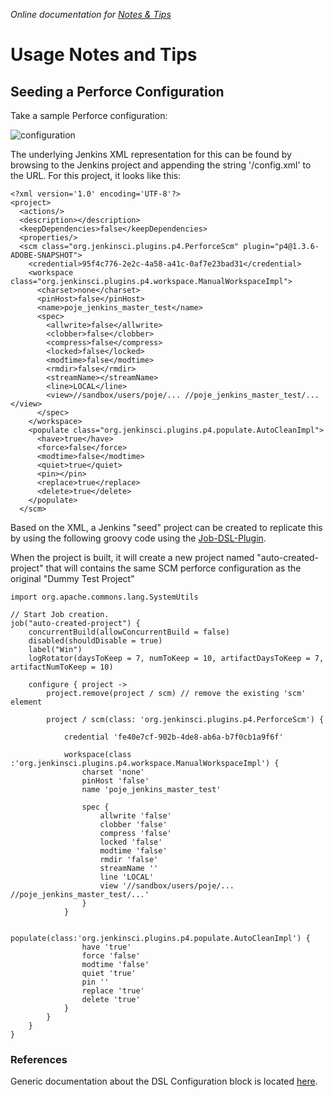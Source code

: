 _Online documentation for [Notes & Tips](https://www.perforce.com/manuals/jenkins/Content/P4Jenkins/notes.html)_

# Usage Notes and Tips

## Seeding a Perforce Configuration

Take a sample Perforce configuration:

![configuration](images/dsl-config.png)

The underlying Jenkins XML representation for this can be found by browsing to the Jenkins project and appending
the string '/config.xml' to the URL.  For this project, it looks like this:

````
<?xml version='1.0' encoding='UTF-8'?>
<project>
  <actions/>
  <description></description>
  <keepDependencies>false</keepDependencies>
  <properties/>
  <scm class="org.jenkinsci.plugins.p4.PerforceScm" plugin="p4@1.3.6-ADOBE-SNAPSHOT">
    <credential>95f4c776-2e2c-4a58-a41c-0af7e23bad31</credential>
    <workspace class="org.jenkinsci.plugins.p4.workspace.ManualWorkspaceImpl">
      <charset>none</charset>
      <pinHost>false</pinHost>
      <name>poje_jenkins_master_test</name>
      <spec>
        <allwrite>false</allwrite>
        <clobber>false</clobber>
        <compress>false</compress>
        <locked>false</locked>
        <modtime>false</modtime>
        <rmdir>false</rmdir>
        <streamName></streamName>
        <line>LOCAL</line>
        <view>//sandbox/users/poje/... //poje_jenkins_master_test/...</view>
      </spec>
    </workspace>
    <populate class="org.jenkinsci.plugins.p4.populate.AutoCleanImpl">
      <have>true</have>
      <force>false</force>
      <modtime>false</modtime>
      <quiet>true</quiet>
      <pin></pin>
      <replace>true</replace>
      <delete>true</delete>
    </populate>
  </scm>
````

Based on the XML, a Jenkins "seed" project can be created to replicate this by using the following groovy code using the [Job-DSL-Plugin](https://wiki.jenkins-ci.org/display/JENKINS/Job+DSL+Plugin).

When the project is built, it will create a new project named "auto-created-project" that will contains the same SCM perforce configuration as the original "Dummy Test Project"


````
import org.apache.commons.lang.SystemUtils

// Start Job creation.
job("auto-created-project") {
	concurrentBuild(allowConcurrentBuild = false)
	disabled(shouldDisable = true)
	label("Win")
	logRotator(daysToKeep = 7, numToKeep = 10, artifactDaysToKeep = 7, artifactNumToKeep = 10)
    
	configure { project ->
		project.remove(project / scm) // remove the existing 'scm' element
		
		project / scm(class: 'org.jenkinsci.plugins.p4.PerforceScm') {
		
			credential 'fe40e7cf-902b-4de8-ab6a-b7f0cb1a9f6f'

			workspace(class :'org.jenkinsci.plugins.p4.workspace.ManualWorkspaceImpl') {
				charset 'none'
				pinHost 'false'
				name 'poje_jenkins_master_test'
          
				spec {
					allwrite 'false'
					clobber 'false'
					compress 'false'
					locked 'false'
					modtime 'false'
					rmdir 'false'
					streamName ''
					line 'LOCAL'
					view '//sandbox/users/poje/... //poje_jenkins_master_test/...'
				}
			}
				
			populate(class:'org.jenkinsci.plugins.p4.populate.AutoCleanImpl') {
				have 'true'
				force 'false'
				modtime 'false'
				quiet 'true'
				pin ''
				replace 'true'
				delete 'true'
			}
		}
	}
}
````

### References

Generic documentation about the DSL Configuration block is located [here](https://github.com/jenkinsci/job-dsl-plugin/wiki/The-Configure-Block).
